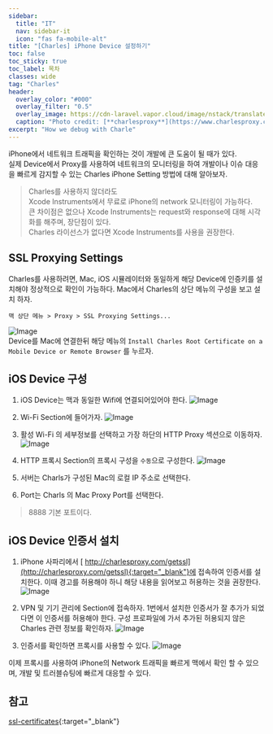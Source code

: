 ```yaml
---
sidebar:
  title: "IT"
  nav: sidebar-it
  icon: "fas fa-mobile-alt"
title: "[Charles] iPhone Device 설정하기"
toc: false
toc_sticky: true
toc_label: 목차
classes: wide
tag: "Charles"
header:
  overlay_color: "#000"
  overlay_filter: "0.5"
  overlay_image: https://cdn-laravel.vapor.cloud/image/nstack/translate_values/charles_IPjFgz7Fvv.png
  caption: "Photo credit: [**charlesproxy**](https://www.charlesproxy.com/)"
excerpt: "How we debug with Charle"
---
```

iPhone에서 네트워크 트래픽을 확인하는 것이 개발에 큰 도움이 될 때가 있다.  
실제 Device에서 Proxy를 사용하여 네트워크의 모니터링을 하여 개발이나 이슈 대응을 빠르게 감지할 수 있는 Charles iPhone Setting 방법에 대해 알아보자.
> Charles를 사용하지 않더라도<br/>
Xcode Instruments에서 무료로 iPhone의 network 모니터링이 가능하다.<br/>
큰 차이점은 없으나 Xcode Instruments는 request와 response에 대해 시각화를 해주며, 장단점이 있다.<br/>
Charles 라이선스가 없다면 Xcode Instruments를 사용을 권장한다.

## SSL Proxying Settings
Charles를 사용하려면, Mac, iOS 시뮬레이터와 동일하게 해당 Device에 인증키를 설치해야 정상적으로 확인이 가능하다. 
Mac에서 Charles의 상단 메뉴의 구성을 보고 설치 하자.
```
맥 상단 메뉴 > Proxy > SSL Proxying Settings...
```
![Image](https://drive.google.com/uc?export=view&id=1eWiuppv7fM_0gry6Lal6zv5-aXVgS3f0)  
Device를 Mac에 연결한뒤 해당 메뉴의 `Install Charles Root Certificate on a Mobile Device or Remote Browser` 를 누르자.  

## iOS Device 구성
1. iOS Device는 맥과 동일한 Wifi에 연결되어있어야 한다. 
![Image](https://drive.google.com/uc?export=view&id=1XMp5Nz-JLInebwL5PKSJrhwrLMiMD8dR)  
2. Wi-Fi Section에 들어가자.
![Image](https://drive.google.com/uc?export=view&id=1921ZYlcEKK6ZYhMtahrbFrVB_k6LbSi4)
3. 활성 Wi-Fi 의 세부정보를 선택하고 가장 하단의 HTTP Proxy 섹션으로 이동하자.
![Image](https://drive.google.com/uc?export=view&id=1NjRwdUwaSY3xepm8Duy4npYMpjTLI-Wp)

4. HTTP 프록시 Section의 프록시 구성을 `수동`으로 구성한다.
![Image](https://drive.google.com/uc?export=view&id=1oXBPePfdt_5-FgT7LSfwicucc-GKb5Zl)
5. 서버는 Charls가 구성된 Mac의 로컬 IP 주소로 선택한다.
6. Port는 Charls 의 Mac Proxy Port를 선택한다.
> 8888 기본 포트이다.

## iOS Device 인증서 설치
1. iPhone 사파리에서 [<i class="fas fa-link"></i> http://charlesproxy.com/getssl](http://charlesproxy.com/getssl){:target="_blank"}에 접속하여 인증서를 설치한다. 이때 경고를 허용해야 하니 해당 내용을 읽어보고 허용하는 것을 권장한다.
![Image](https://drive.google.com/uc?export=view&id=18OjwQcO5kFdjogUuKpLVn2PoWECTkBpr)

2. VPN 및 기기 관리에 Section에 접속하자. 1번에서 설치한 인증서가 잘 추가가 되었다면 이 인증서를 허용해야 한다. 구성 프로파일에 가서 추가된 허용되지 않은 Charles 관련 정보를 확인하자.
![Image](https://drive.google.com/uc?export=view&id=17uK4GLzAdyRPN3uZdZXL-GrzxzmyaigQ)

3. 인증서를 확인하면 프록시를 사용할 수 있다.
![Image](https://drive.google.com/uc?export=view&id=17ZmbKCSCTx1C66EFb--okTqygEPXxOBx)

이제 프록시를 사용하여 iPhone의 Network 트래픽을 빠르게 맥에서 확인 할 수 있으며, 개발 및 트러블슈팅에 빠르게 대응할 수 있다.

## 참고
[<i class="fas fa-link"></i>  ssl-certificates](https://www.charlesproxy.com/documentation/using-charles/ssl-certificates/){:target="_blank"}
